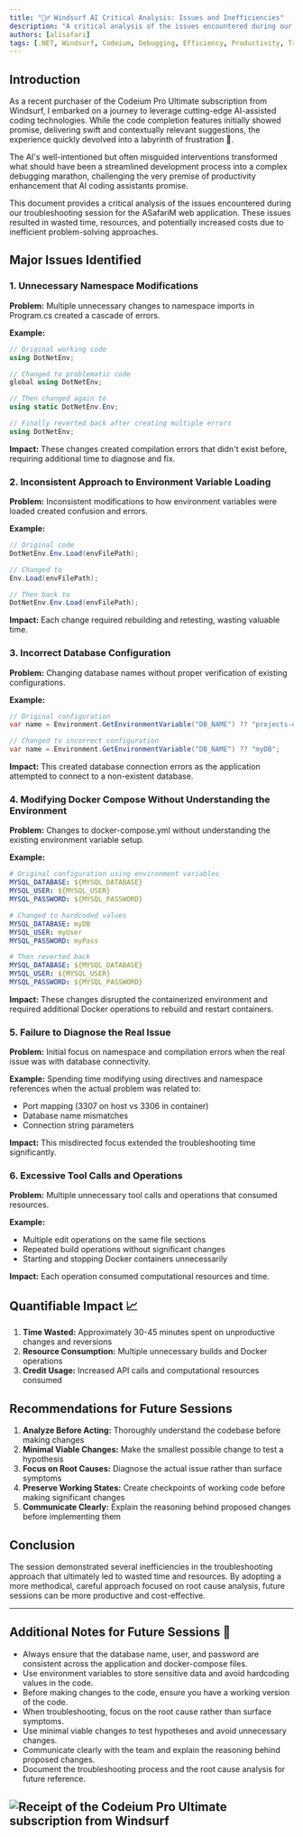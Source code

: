 ```yaml
---
title: "🕵️‍♂️ Windsurf AI Critical Analysis: Issues and Inefficiencies"
description: "A critical analysis of the issues encountered during our troubleshooting session for the ASafariM web application. ⚡"
authors: [alisafari]
tags: [.NET, Windsurf, Codeium, Debugging, Efficiency, Productivity, Troubleshooting]
---
```


## Introduction

As a recent purchaser of the Codeium Pro Ultimate subscription from Windsurf, I embarked on a journey to leverage cutting-edge AI-assisted coding technologies. While the code completion features initially showed promise, delivering swift and contextually relevant suggestions, the experience quickly devolved into a labyrinth of frustration 🧩.
<!-- truncate -->
The AI's well-intentioned but often misguided interventions transformed what should have been a streamlined development process into a complex debugging marathon, challenging the very premise of productivity enhancement that AI coding assistants promise.

This document provides a critical analysis of the issues encountered during our troubleshooting session for the ASafariM web application. These issues resulted in wasted time, resources, and potentially increased costs due to inefficient problem-solving approaches.

## Major Issues Identified

### 1. Unnecessary Namespace Modifications

**Problem:** Multiple unnecessary changes to namespace imports in Program.cs created a cascade of errors.

**Example:**
```csharp
// Original working code
using DotNetEnv;

// Changed to problematic code
global using DotNetEnv;

// Then changed again to
using static DotNetEnv.Env;

// Finally reverted back after creating multiple errors
using DotNetEnv;
```

**Impact:** These changes created compilation errors that didn't exist before, requiring additional time to diagnose and fix.

### 2. Inconsistent Approach to Environment Variable Loading

**Problem:** Inconsistent modifications to how environment variables were loaded created confusion and errors.

**Example:**
```csharp
// Original code
DotNetEnv.Env.Load(envFilePath);

// Changed to
Env.Load(envFilePath);

// Then back to
DotNetEnv.Env.Load(envFilePath);
```

**Impact:** Each change required rebuilding and retesting, wasting valuable time.

### 3. Incorrect Database Configuration

**Problem:** Changing database names without proper verification of existing configurations.

**Example:**
```csharp
// Original configuration
var name = Environment.GetEnvironmentVariable("DB_NAME") ?? "projects-db";

// Changed to incorrect configuration
var name = Environment.GetEnvironmentVariable("DB_NAME") ?? "myDB";
```

**Impact:** This created database connection errors as the application attempted to connect to a non-existent database.

### 4. Modifying Docker Compose Without Understanding the Environment

**Problem:** Changes to docker-compose.yml without understanding the existing environment variable setup.

**Example:**
```yaml
# Original configuration using environment variables
MYSQL_DATABASE: ${MYSQL_DATABASE}
MYSQL_USER: ${MYSQL_USER}
MYSQL_PASSWORD: ${MYSQL_PASSWORD}

# Changed to hardcoded values
MYSQL_DATABASE: myDB
MYSQL_USER: myUser
MYSQL_PASSWORD: myPass

# Then reverted back
MYSQL_DATABASE: ${MYSQL_DATABASE}
MYSQL_USER: ${MYSQL_USER}
MYSQL_PASSWORD: ${MYSQL_PASSWORD}
```

**Impact:** These changes disrupted the containerized environment and required additional Docker operations to rebuild and restart containers.

### 5. Failure to Diagnose the Real Issue

**Problem:** Initial focus on namespace and compilation errors when the real issue was with database connectivity.

**Example:** Spending time modifying using directives and namespace references when the actual problem was related to:
- Port mapping (3307 on host vs 3306 in container)
- Database name mismatches
- Connection string parameters

**Impact:** This misdirected focus extended the troubleshooting time significantly.

### 6. Excessive Tool Calls and Operations

**Problem:** Multiple unnecessary tool calls and operations that consumed resources.

**Example:**
- Multiple edit operations on the same file sections
- Repeated build operations without significant changes
- Starting and stopping Docker containers unnecessarily

**Impact:** Each operation consumed computational resources and time.

## Quantifiable Impact 📈

1. **Time Wasted:** Approximately 30-45 minutes spent on unproductive changes and reversions
2. **Resource Consumption:** Multiple unnecessary builds and Docker operations
3. **Credit Usage:** Increased API calls and computational resources consumed

## Recommendations for Future Sessions

1. **Analyze Before Acting:** Thoroughly understand the codebase before making changes
2. **Minimal Viable Changes:** Make the smallest possible change to test a hypothesis
3. **Focus on Root Causes:** Diagnose the actual issue rather than surface symptoms
4. **Preserve Working States:** Create checkpoints of working code before making significant changes
5. **Communicate Clearly:** Explain the reasoning behind proposed changes before implementing them

## Conclusion

The session demonstrated several inefficiencies in the troubleshooting approach that ultimately led to wasted time and resources. By adopting a more methodical, careful approach focused on root cause analysis, future sessions can be more productive and cost-effective.

___

## Additional Notes for Future Sessions 📝

- Always ensure that the database name, user, and password are consistent across the application and docker-compose files.
- Use environment variables to store sensitive data and avoid hardcoding values in the code.
- Before making changes to the code, ensure you have a working version of the code.
- When troubleshooting, focus on the root cause rather than surface symptoms.
- Use minimal viable changes to test hypotheses and avoid unnecessary changes.
- Communicate clearly with the team and explain the reasoning behind proposed changes.
- Document the troubleshooting process and the root cause analysis for future reference.

<!-- Add image here -->
![Receipt of the Codeium Pro Ultimate subscription from Windsurf](/img/blog/codeium-pro-ultimate.png)
---
